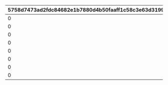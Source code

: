 |5758d7473ad2fdc84682e1b7880d4b50faaff1c58c3e63d319918b21fe368d17|c2c1312e3d6840ff0e2bbc953ff0eddb95aec6938d25b106d51f8a5a28ef4516|ffbf4b36fce2fc7a2c8b6ebc55abf15dc92e77a9eff0f868b088b0051370a589|71a6d5e5a5095a5cec5e0c4680373092f0e27b6de77c7ea8ffa8b6c3dfd09edd|c163e1bcef2888ac944ac7c0a72bc3cd9ad57069b2135f1d21de6ff0e457c485|5317feefb305185051184a787cfe9397f5bf24339c3c0f381cb43b665a142a68|a1791a537f58890bc78e6f8efd00b8b82379cb94629b2ad28226775f0e809477|361b59f30000e3923343560fb07f860d1019f9b185da03ab2f24f2385b3f8ec4|6f010c50bf258f348af44944ee2e14177b5e6aa5c6b4d3a223034536bda1662f|fc6c40a8a3c4ad4f944243e81587c09a4c1fa046a181000fd8e070b89a1cec75|a933f00d780bc82e1220d61f7a4d224c1b2db787e74cf0a3256da1ad624d62c0|fcdda5858b6b7c644ca460ee3f21253da3ac0ed99cdb3805fd6cb5b9ab8a9c9d|ba2933e17378d7186a58055ca5fea4e2c7cbbd538abada42f6e2cd1f230a97a5|2a01bbc7e8ca6e000d4e0b3aadf75922ea48c32363ef66b41b5747a08b869f06|3548e921dd954619d375bc003114de3e4bc568fd9474d0078400dfcb264e790b|df563aa89da387a43305066a19958c7cf93d8723e379b390094b69ce8d70b484|
| --- | --- | --- | --- | --- | --- | --- | --- | --- | --- | --- | --- | --- | --- | --- | --- |
|0|0|1001201|0|0|0|8|0|0|50|0|0|0|0|91002|0|
|0|0|1001202|0|0|0|8|0|0|50|0|0|0|0|91002|0|
|0|0|1001203|0|0|0|8|0|0|50|0|0|0|0|91002|0|
|0|0|1001204|0|0|0|8|0|0|100|0|0|0|0|91002|0|
|0|0|2001201|0|0|0|8|0|0|50|0|0|0|0|91002|0|
|0|0|2001202|0|0|0|8|0|0|50|0|0|0|0|91002|0|
|0|0|2001203|0|0|0|8|0|0|50|0|0|0|0|91002|0|
|0|0|2001204|0|0|0|8|0|0|100|0|0|0|0|91002|0|